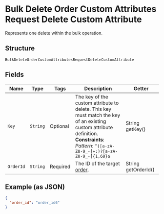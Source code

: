 
# Bulk Delete Order Custom Attributes Request Delete Custom Attribute

Represents one delete within the bulk operation.

## Structure

`BulkDeleteOrderCustomAttributesRequestDeleteCustomAttribute`

## Fields

| Name | Type | Tags | Description | Getter |
|  --- | --- | --- | --- | --- |
| `Key` | `String` | Optional | The key of the custom attribute to delete.  This key must match the key<br>of an existing custom attribute definition.<br>**Constraints**: *Pattern*: `^([a-zA-Z0-9_-]+:)?[a-zA-Z0-9_-]{1,60}$` | String getKey() |
| `OrderId` | `String` | Required | The ID of the target [order](../../doc/models/order.md). | String getOrderId() |

## Example (as JSON)

```json
{
  "order_id": "order_id6"
}
```

